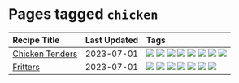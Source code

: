 # Pages tagged `chicken`

|Recipe Title|Last Updated|Tags
|:---|:---|:---|
|[Chicken Tenders](../recipes/chickentenders.md)|2023-07-01|[![](https://img.shields.io/badge/tag-airfryer-6984a1)](../tags/airfryer.md) [![](https://img.shields.io/badge/tag-amazing-8ce73b)](../tags/amazing.md) [![](https://img.shields.io/badge/tag-battered-d4602a)](../tags/battered.md) [![](https://img.shields.io/badge/tag-chicken-e2596)](../tags/chicken.md) [![](https://img.shields.io/badge/tag-crumbed-bb15fd)](../tags/crumbed.md) [![](https://img.shields.io/badge/tag-messy-c6d429)](../tags/messy.md) [![](https://img.shields.io/badge/tag-mine-91514)](../tags/mine.md) [![](https://img.shields.io/badge/tag-sides-10cdd6)](../tags/sides.md)|
|[Fritters](../recipes/fritters.md)|2023-07-01|[![](https://img.shields.io/badge/tag-chicken-e2596)](../tags/chicken.md) [![](https://img.shields.io/badge/tag-family-f1d19f)](../tags/family.md) [![](https://img.shields.io/badge/tag-fried-b6c680)](../tags/fried.md) [![](https://img.shields.io/badge/tag-ham-4e6ea)](../tags/ham.md) [![](https://img.shields.io/badge/tag-lamb-28ab17)](../tags/lamb.md) [![](https://img.shields.io/badge/tag-leftovers-8f457a)](../tags/leftovers.md) [![](https://img.shields.io/badge/tag-vegetables-f6b493)](../tags/vegetables.md)|